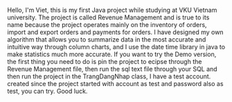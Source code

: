 Hello, I'm Viet, this is my first Java project while studying at VKU Vietnam university. The project is called Revenue Management and is true to its name because the project operates mainly on the inventory of orders, import and export orders and payments for orders. I have designed my own algorithm that allows you to summarize data in the most accurate and intuitive way through column charts, and I use the date time library in java to make statistics much more accurate. If you want to try the Demo version, the first thing you need to do is pin the project to ecipse through the Revenue Management file, then run the sql text file through your SQL and then run the project in the TrangDangNhap class, I have a test account. created since the project started with account as test and password also as test, you can try. Good luck.
